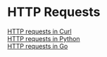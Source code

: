 # HTTP Requests   
[HTTP requests in Curl](/not_created.md)   
[HTTP requests in Python](HTTP%2520requests%2520in%2520Python.md)   
[HTTP requests in Go](/not_created.md)